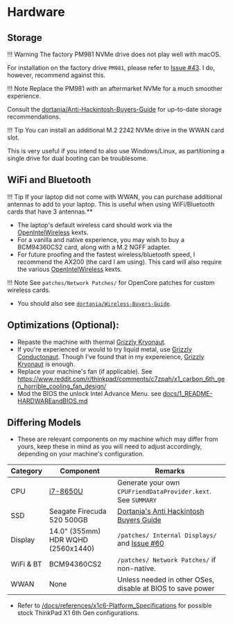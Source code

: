 # Hardware

## Storage

!!! Warning
    The factory PM981 NVMe drive does not play well with macOS.

For installation on the factory drive `PM981`, please refer to [Issue #43](https://github.com/tylernguyen/x1c6-hackintosh/issues/43). I do, however, recommend against this. 


!!! Note
    Replace the PM981 with an aftermarket NVMe for a much smoother experience.

Consult the [dortania/Anti-Hackintosh-Buyers-Guide](https://dortania.github.io/Anti-Hackintosh-Buyers-Guide/Storage.html) for up-to-date storage recommendations.

!!! Tip
    You can install an additional M.2 2242 NVMe drive in the WWAN card slot.

This is very useful if you intend to also use Windows/Linux, as partitioning a single drive for dual booting can be troublesome.

## WiFi and Bluetooth

!!! Tip
    If your laptop did not come with WWAN, you can purchase additional antennas to add to your laptop. This is useful when using WiFi/Bluetooth cards that have 3 antennas.**

- The laptop's default wireless card should work via the [OpenIntelWireless](https://github.com/OpenIntelWireless) kexts.
- For a vanilla and native experience, you may wish to buy a BCM94360CS2 card, along with a M.2 NGFF adapter. 
- For future proofing and the fastest wireless/bluetooth speed, I recommend the AX200 (the card I am using). This card will also require the various [OpenIntelWireless](https://github.com/OpenIntelWireless) kexts.

!!! Note
    See `patches/Network Patches/` for OpenCore patches for custom wireless cards.

- You should also see [`dortania/Wireless-Buyers-Guide`](https://dortania.github.io/Wireless-Buyers-Guide/).  

## Optimizations (Optional):

- Repaste the machine with thermal [Grizzly Kryonaut](https://www.thermal-grizzly.com/en/products/16-kryonaut-en).
- If you're experienced or would to try liquid metal, use [Grizzly Conductonaut](https://www.thermal-grizzly.com/produkte/25-conductonaut). Though I've found that in my expereience, [Grizzly Kryonaut](https://www.thermal-grizzly.com/en/products/16-kryonaut-en) is enough.
- Replace your machine's fan (if applicable). See https://www.reddit.com/r/thinkpad/comments/c7zpah/x1_carbon_6th_gen_horrible_cooling_fan_design/
- Mod the BIOS the unlock Intel Advance Menu. see [docs/1_README-HARDWAREandBIOS.md](https://github.com/tylernguyen/x1c6-hackintosh/blob/main/docs/1_README-HARDWAREandBIOS.md)

## Differing Models

- These are relevant components on my machine which may differ from yours, keep these in mind as you will need to adjust accordingly, depending on your machine's configuration.

| Category  | Component                            | Remarks |
| --------- | ------------------------------------ | ------------ |
| CPU       | [i7-8650U](https://ark.intel.com/content/www/us/en/ark/products/124968/intel-core-i7-8650u-processor-8m-cache-up-to-4-20-ghz.html) | Generate your own `CPUFriendDataProvider.kext`. See `SUMMARY`
| SSD       | Seagate Firecuda 520 500GB           | [Dortania's Anti Hackintosh Buyers Guide](https://dortania.github.io/Anti-Hackintosh-Buyers-Guide/Storage.html) 
| Display   | 14.0" (355mm) HDR WQHD (2560x1440)   | `/patches/ Internal Displays/` and [Issue #60](https://github.com/tylernguyen/x1c6-hackintosh/issues/60)
| WiFi & BT | BCM94360CS2                          | `/patches/ Network Patches/` if non-native.
| WWAN      | None | Unless needed in other OSes, disable at BIOS to save power

- Refer to [/docs/references/x1c6-Platform_Specifications](https://github.com/tylernguyen/x1c6-hackintosh/blob/main/docs/references/x1c6-Platform_Specifications.pdf) for possible stock ThinkPad X1 6th Gen configurations.


